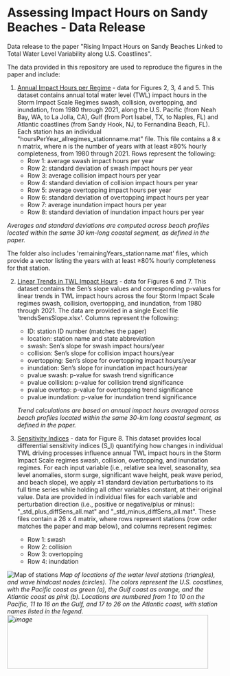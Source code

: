 # Assessing Impact Hours on Sandy Beaches - Data Release
Data release to the paper "Rising Impact Hours on Sandy Beaches Linked to Total Water Level Variability along U.S. Coastlines".

The data provided in this repository are used to reproduce the figures in the paper and include: 

1) [Annual Impact Hours per Regime](impactHoursbyRegime) - data for Figures 2, 3, 4 and 5. This dataset contains annual total water level (TWL) impact hours in the Storm Impact Scale Regimes swash, collision, overtopping, and inundation, from 1980 through 2021, along the U.S. Pacific (from Neah Bay, WA, to La Jolla, CA), Gulf (from Port Isabel, TX, to Naples, FL) and Atlantic coastlines (from Sandy Hook, NJ, to Fernandina Beach, FL). Each station has an individual "hoursPerYear_allregimes_stationname.mat" file. This file contains a 8 x n matrix, where n is the number of years with at least ≥80% hourly completeness, from 1980 through 2021. Rows represent the following:
    - Row 1: average swash impact hours per year
    - Row 2: standard deviation of swash impact hours per year
    - Row 3: average collision impact hours per year
    - Row 4: standard deviation of collision impact hours per year
    - Row 5: average overtopping impact hours per year
    - Row 6: standard deviation of overtopping impact hours per year
    - Row 7: average inundation impact hours per year
    - Row 8: standard deviation of inundation impact hours per year
    
_Averages and standard deviations are computed across beach profiles located within the same 30 km-long coastal segment, as defined in the paper._

The folder also includes 'remainingYears_stationname.mat' files, which provide a vector listing the years with at least ≥80% hourly completeness for that station.

2) [Linear Trends in TWL Impact Hours](trendsSensSlope) - data for Figures 6 and 7. This dataset contains the Sen’s slope values and corresponding p-values for linear trends in TWL impact hours across the four Storm Impact Scale regimes swash, collision, overtopping, and inundation, from 1980 through 2021. The data are provided in a single Excel file 'trendsSensSlope.xlsx'. Columns represent the following:
   - ID: station ID number (matches the paper)
   - location: station name and state abbreviation
   - swash: Sen’s slope for swash impact hours/year
   - collision: Sen’s slope for collision impact hours/year
   - overtopping: Sen’s slope for overtopping impact hours/year
   - inundation: Sen’s slope for inundation impact hours/year
   - pvalue swash: p-value for swash trend significance
   - pvalue collision: p-value for collision trend significance
   - pvalue overtop: p-value for overtopping trend significance
   - pvalue inundation: p-value for inundation trend significance

   _Trend calculations are based on annual impact hours averaged across beach profiles located within the same 30-km long coastal segment, as defined in the paper._

3) [Sensitivity Indices](sensitivityIndices) - data for Figure 8. This dataset provides local differential sensitivity indices (S_I) quantifying how changes in individual TWL driving processes influence annual TWL impact hours in the Storm Impact Scale regimes swash, collision, overtopping, and inundation regimes. For each input variable (i.e., relative sea level, seasonality, sea level anomalies, storm surge, significant wave height, peak wave period, and beach slope), we apply ±1 standard deviation perturbations to its full time series while holding all other variables constant, at their original value. Data are provided in individual files for each variable and perturbation direction (i.e., positive or negative/plus or minus): "<variable>_std_plus_diffSens_all.mat" and "<variable>_std_minus_diffSens_all.mat". These files contain a 26 x 4 matrix, where rows represent stations (row order matches the paper and map below), and columns represent regimes:
    - Row 1: swash
    - Row 2: collision
    - Row 3: overtopping
    - Row 4: inundation

  ![Map of stations](figures/station_map.png)
*Map of locations of the water level stations (triangles), and wave hindcast nodes (circles). The colors represent the U.S. coastlines, with the Pacific coast as green (a), the Gulf coast as orange, and the Atlantic coast as pink (b). Locations are numbered from 1 to 10 on the Pacific, 11 to 16 on the Gulf, and 17 to 26 on the Atlantic coast, with station names listed in the legend.<img width="468" height="125" alt="image" src="https://github.com/user-attachments/assets/48b7a363-70b4-4d2d-a411-5e88c5e8cbad" />*


